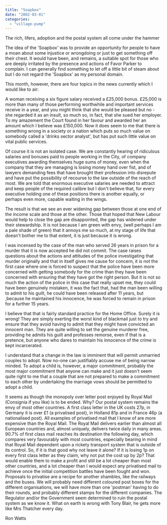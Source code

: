 ```yaml
---
title: "Soapbox"
date: "2002-03-01"
categories: 
  - "village-pump"
---
```


The rich, lifers, adoption and the postal system all come under the hammer

The idea of the 'Soapbox' was to provide an opportunity for people to have a moan about some injustice or wrongdoing or just to get something off their chest. It would have been, and remains, a suitable spot for those who are deeply irritated by the presence and actions of Favor Parker to complain. I can generally find something to let off a little bit of steam about but I do not regard the 'Soapbox' as my personal domain.

This month, however, there are four topics in the news currently which I would like to air:

A woman receiving a six figure salary received a £25,000 bonus. £25,000 is more than many of those performing worthwhile and important services receive in a year, and you might think that she would be pleased but no - she regarded it as an insult, so much so, in fact, that she sued her employer. To my amazement the Court found in her favour and awarded her an amount which I believe was £150,000. Now it does seem to me that there is something wrong in a society or a nation which puts so much value on somebody called a 'drinks sector analyst', but has put such little value on vital public services.

Of course it is not an isolated case. We are constantly hearing of ridiculous salaries and bonuses paid to people working in the City, of company executives awarding themselves huge sums of money, even when the company that they are managing is losing money hand over fist, and of lawyers demanding fees that have brought their profession into disrepute and have put the possibility of recourse to the law outside of the reach of most. We are told that enormous executive salaries are needed to attract and keep people of the required calibre but I don't believe that, for every executive holding one of these positions there is another equally, or perhaps even more, capable waiting in the wings.

The result is that we see an ever widening gap between those at one end of the income scale and those at the other. Those that hoped that New Labour would help to close the gap are disappointed, the gap has widened under their stewardship. It is not because I am green with envy, (well perhaps I am a pale shade of green) that it annoys me so much, at my stage of life that doesn't bother me to that extent, it is just because it is wrong.

I was incensed by the case of the man who served 26 years in prison for a murder that it is now accepted he did not commit. The case raises questions about the actions and attitudes of the police investigating that murder originally and that in itself gives me cause for concern, it is not the first case where one is forced to suspect that the police have been more concerned with getting somebody for the crime than they have been concerned with ensuring that they have got the right person. But it is not so much the action of the police in this case that really upset me, they could have been genuinely mistaken, it was the fact that, had the man been willing to admit to his guilt, he could have been released after 11 years, but ,because he maintained his innocence, he was forced to remain in prison for a further 15 years.

I believe that that is fairly standard practice for the Home Office. Surely it is wrong! They are simply exerting the worst kind of blackmail just to try and ensure that they avoid having to admit that they might have convicted an innocent man. They are quite willing to set the genuine murderer free, providing he admits his guilt and professes remorse, even if that is a pretence, but anyone who dares to maintain his innocence of the crime is kept incarcerated.

I understand that a change in the law is imminent that will permit unmarried couples to adopt. Now no-one can justifiably accuse me of being narrow minded. To adopt a child is, however, a major commitment, probably the most major commitment that anyone can make and it just doesn't seem quite right to me that a couple that are not prepared to make a commitment to each other by undertaking the marriage vows should be permitted to adopt a child.

It seems as though the monopoly over letter post enjoyed by Royal Mail (Consignia if you like) is to be ended. Why? Our postal system remains the envy of most other countries. A first class letter in the UK costs 27p, in Germany it is over £1 (a privatised post), in Holland 81p and in France 46p (a nationalised post). All examples of privatised mail that I know of are more expensive than the Royal Mail. The Royal Mail delivers earlier than almost all European countries and, almost uniquely, delivers twice daily in many areas. 90.7% of first class mail reaches its destination the following day, which compares very favourably with most countries, especially bearing in mind that Royal Mail dependent upon a rickety transport system that is outside of its control. So, if it is that good why not leave it alone? If it is losing 1p on every first class letter as they claim, why not put the cost up by 2p? That would enable them to make a profit and still be a lot cheaper than most other countries, and a lot cheaper than I would expect any privatised mail to achieve once the initial competition battles have been fought and won. Proposals to privatise are a recipe for another shambles, like the railways and the buses. We will probably need different coloured post boxes for the different organisations, we will have more than one 'postman' having to do their rounds, and probably different stamps for the different companies. The Regulator and/or the Government seem determined to ruin the postal system as we know it. What on earth is wrong with Tony Blair, he gets more like Mrs Thatcher every day.

Ron Watts
